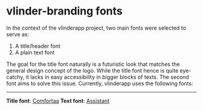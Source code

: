 # vlinder-branding fonts

In the context of the vlinderapp project, two main fonts were selected to serve as:

1) A title/header font
2) A plain text font

The goal for the title font naturally is a futuristic look that matches the general design concept of the logo. While the title font hence is quite
eye-catchy, it lacks in easy accessibility in bigger blocks of texts. The second font aims to solve this issue. Currently, vlinderapp uses the
following fonts:

------------------------------------------------------------------------------------------------------------------------------------------------------
**Title font**: [Comfortaa](https://fonts.google.com/specimen/Comfortaa)
**Text font**: [Assistant](https://fonts.google.com/specimen/Assistant)


